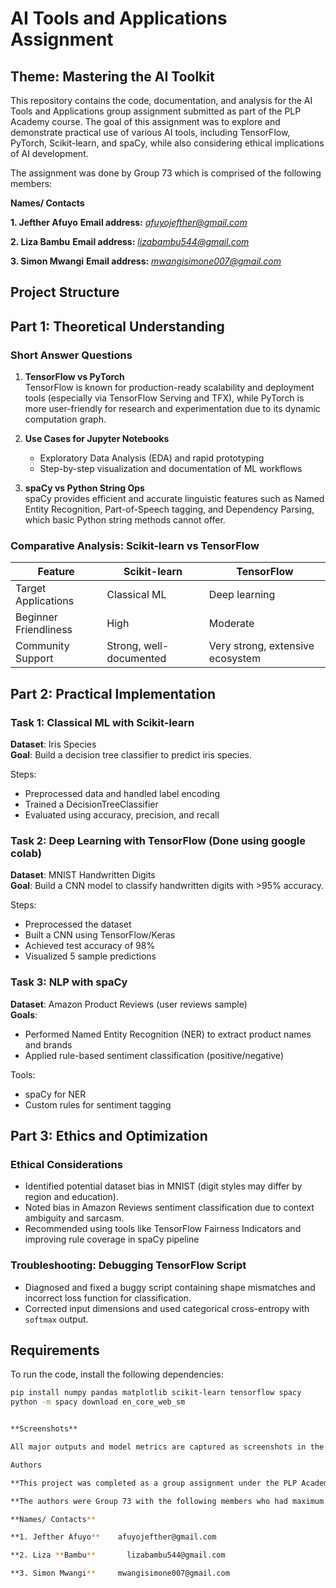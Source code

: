 # AI Tools and Applications Assignment

## Theme: Mastering the AI Toolkit

This repository contains the code, documentation, and analysis for the AI Tools and Applications group assignment submitted as part of the PLP Academy course. The goal of this assignment was to explore and demonstrate practical use of various AI tools, including TensorFlow, PyTorch, Scikit-learn, and spaCy, while also considering ethical implications of AI development.

The assignment was done by Group 73 which is comprised of the following members:

**Names/ Contacts**

**1. Jefther Afuyo**    **Email address:** *afuyojefther@gmail.com*

**2. Liza Bambu**     **Email address:** *lizabambu544@gmail.com*

**3. Simon Mwangi**     **Email address:**  *mwangisimone007@gmail.com*

## Project Structure

## Part 1: Theoretical Understanding

### Short Answer Questions

1. **TensorFlow vs PyTorch**  
   TensorFlow is known for production-ready scalability and deployment tools (especially via TensorFlow Serving and TFX), while PyTorch is more user-friendly for research and experimentation due to its dynamic computation graph.

2. **Use Cases for Jupyter Notebooks**  
   - Exploratory Data Analysis (EDA) and rapid prototyping  
   - Step-by-step visualization and documentation of ML workflows  

3. **spaCy vs Python String Ops**  
   spaCy provides efficient and accurate linguistic features such as Named Entity Recognition, Part-of-Speech tagging, and Dependency Parsing, which basic Python string methods cannot offer.

### Comparative Analysis: Scikit-learn vs TensorFlow

| Feature                 | Scikit-learn                   | TensorFlow                         |
|------------------------|--------------------------------|------------------------------------|
| Target Applications    | Classical ML                   | Deep learning                      |
| Beginner Friendliness  | High                           | Moderate                           |
| Community Support      | Strong, well-documented        | Very strong, extensive ecosystem   |


## Part 2: Practical Implementation

### Task 1: Classical ML with Scikit-learn

**Dataset**: Iris Species  
**Goal**: Build a decision tree classifier to predict iris species.

Steps:
- Preprocessed data and handled label encoding
- Trained a DecisionTreeClassifier
- Evaluated using accuracy, precision, and recall

### Task 2: Deep Learning with TensorFlow (Done using google colab)

**Dataset**: MNIST Handwritten Digits  
**Goal**: Build a CNN model to classify handwritten digits with >95% accuracy.

Steps:
- Preprocessed the dataset
- Built a CNN using TensorFlow/Keras
- Achieved test accuracy of 98%
- Visualized 5 sample predictions

### Task 3: NLP with spaCy

**Dataset**: Amazon Product Reviews (user reviews sample)  
**Goals**:
- Performed Named Entity Recognition (NER) to extract product names and brands
- Applied rule-based sentiment classification (positive/negative)

Tools:
- spaCy for NER
- Custom rules for sentiment tagging

## Part 3: Ethics and Optimization

### Ethical Considerations

- Identified potential dataset bias in MNIST (digit styles may differ by region and education).
- Noted bias in Amazon Reviews sentiment classification due to context ambiguity and sarcasm.
- Recommended using tools like TensorFlow Fairness Indicators and improving rule coverage in spaCy pipeline

### Troubleshooting: Debugging TensorFlow Script

- Diagnosed and fixed a buggy script containing shape mismatches and incorrect loss function for classification.
- Corrected input dimensions and used categorical cross-entropy with `softmax` output.


## Requirements

To run the code, install the following dependencies:

```bash
pip install numpy pandas matplotlib scikit-learn tensorflow spacy
python -m spacy download en_core_web_sm


**Screenshots**

All major outputs and model metrics are captured as screenshots in the final report PDF and referenced in respective notebook markdown cells.

Authors 

**This project was completed as a group assignment under the PLP Academy AI for Software Engineering course.**

**The authors were Group 73 with the following members who had maximum input:**

**Names/ Contacts**

**1. Jefther Afuyo**    afuyojefther@gmail.com

**2. Liza **Bambu**       lizabambu544@gmail.com

**3. Simon Mwangi**     mwangisimone007@gmail.com



